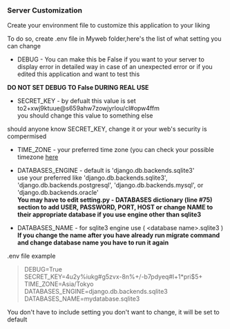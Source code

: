 ### Server Customization

Create your environment file to customize this application to your liking

To do so, create .env file in Myweb folder,here's the list  of what setting you can change

- DEBUG - You can make this be False if you want to your server to display
error in detailed way in case of an unexpected error or if you edited this
application and want to test this

**DO NOT SET DEBUG TO False DURING REAL USE**

 - SECRET_KEY - by defualt this value is set to2+xwj9ktuue@s659ahw7zowjyrlou/cl#opw4ffm    
              you should change this value to something else

should anyone know SECRET_KEY, change it or your web's security is compermised

 - TIME_ZONE - your preferred time zone (you can check your possible timezone [here](TIMZONE.txt)
 
 - DATABASES_ENGINE - default is 'django.db.backends.sqlite3'    
use your preferred like 'django.db.backends.sqlite3', 'django.db.backends.postgresql', 'django.db.backends.mysql', or 'django.db.backends.oracle'    
**You may have to edit setting.py - DATABASES dictionary (line #75)**    
**section to add USER, PASSWORD, PORT, HOST or change NAME to their appropriate database if you use engine other than sqlite3**
 
 - DATABASES_NAME - for sqlite3 engine use ( \<database name\>.sqlite3 )
  **If you change the name after you have already run migrate command and change database name you have to run it again**

.env file example

> DEBUG=True    
> SECRET_KEY=4u2y%iukg#g5zvx-8n%+/-b7pdyeq#l+1*pri$5+    
> TIME_ZONE=Asia/Tokyo    
> DATABASES_ENGINE=django.db.backends.sqlite3    
> DATABASES_NAME=mydatabase.sqlite3    

You don't have to include setting you don't want to change, it will be set to default
